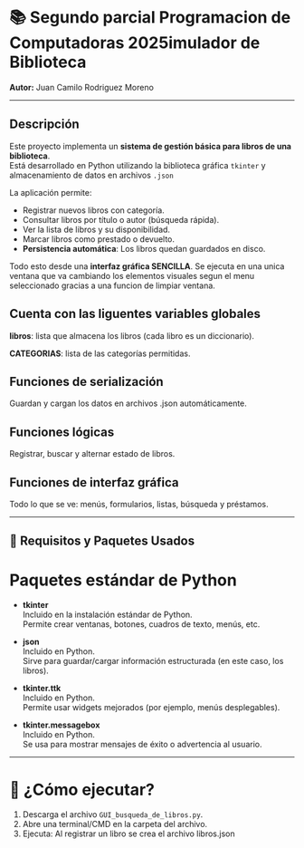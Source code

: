 # 📚 Segundo parcial Programacion de Computadoras 2025imulador de Biblioteca 

**Autor:** Juan Camilo Rodriguez Moreno  

---

## Descripción

Este proyecto implementa un **sistema de gestión básica para libros de una biblioteca**.  
Está desarrollado en Python utilizando la biblioteca gráfica `tkinter` y almacenamiento de datos en archivos `.json`

La aplicación permite:
- Registrar nuevos libros con categoría.
- Consultar libros por título o autor (búsqueda rápida).
- Ver la lista de libros y su disponibilidad.
- Marcar libros como prestado o devuelto.
- **Persistencia automática**: Los libros quedan guardados en disco.

Todo esto desde una **interfaz gráfica SENCILLA**.
Se ejecuta en una unica ventana que va cambiando los elementos visuales segun el menu seleccionado gracias a una funcion de limpiar ventana.

## Cuenta con las liguentes variables globales 

**libros**: lista que almacena los libros (cada libro es un diccionario).

**CATEGORIAS**: lista de las categorías permitidas.

## Funciones de serialización

Guardan y cargan los datos en archivos .json automáticamente.

## Funciones lógicas

Registrar, buscar y alternar estado de libros.

## Funciones de interfaz gráfica

Todo lo que se ve: menús, formularios, listas, búsqueda y préstamos.



---

## 🧰 Requisitos y Paquetes Usados

# Paquetes estándar de Python

- **tkinter**  
  Incluido en la instalación estándar de Python.  
  Permite crear ventanas, botones, cuadros de texto, menús, etc.

- **json**  
  Incluido en Python.  
  Sirve para guardar/cargar información estructurada (en este caso, los libros).

- **tkinter.ttk**  
  Incluido en Python.  
  Permite usar widgets mejorados (por ejemplo, menús desplegables).

- **tkinter.messagebox**  
  Incluido en Python.  
  Se usa para mostrar mensajes de éxito o advertencia al usuario.

---

# 🚀 ¿Cómo ejecutar?

1. Descarga el archivo `GUI_busqueda_de_libros.py`.
2. Abre una terminal/CMD en la carpeta del archivo.
3. Ejecuta: Al registrar un libro se crea el archivo libros.json 
